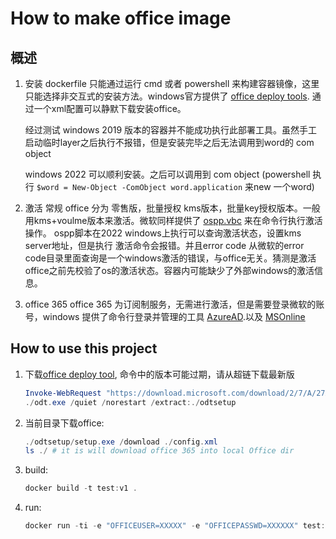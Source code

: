# How to make office image

## 概述

1. 安装
   dockerfile 只能通过运行 cmd 或者 powershell 来构建容器镜像，这里只能选择非交互式的安装方法。windows官方提供了 [office deploy tools](https://learn.microsoft.com/en-us/deployoffice/overview-office-deployment-tool). 通过一个xml配置可以静默下载安装office。

   经过测试 windows 2019 版本的容器并不能成功执行此部署工具。虽然手工启动临时layer之后执行不报错，但是安装完毕之后无法调用到word的 com object

   windows 2022 可以顺利安装。之后可以调用到 com object (powershell 执行 `$word = New-Object -ComObject word.application` 来new 一个word)

2. 激活
   常规 office 分为 零售版，批量授权 kms版本，批量key授权版本。一般用kms+voulme版本来激活。微软同样提供了 [ospp.vbc](https://learn.microsoft.com/en-us/deployoffice/vlactivation/tools-to-manage-volume-activation-of-office) 来在命令行执行激活操作。
   ospp脚本在2022 windows上执行可以查询激活状态，设置kms server地址，但是执行 激活命令会报错。并且error code 从微软的error code目录里面查询是一个windows激活的错误，与office无关。猜测是激活office之前先校验了os的激活状态。容器内可能缺少了外部windows的激活信息。

3. office 365
   office 365 为订阅制服务，无需进行激活，但是需要登录微软的账号，windows 提供了命令行登录并管理的工具 [AzureAD](https://learn.microsoft.com/en-us/microsoft-365/enterprise/connect-to-microsoft-365-powershell?view=o365-worldwide).以及 [MSOnline](https://learn.microsoft.com/en-us/powershell/module/msonline/?view=azureadps-1.0)

## How to use this project

1. 下载[office deploy tool](https://www.microsoft.com/en-us/download/details.aspx?id=49117), 命令中的版本可能过期，请从超链下载最新版

   ```powershell
   Invoke-WebRequest "https://download.microsoft.com/download/2/7/A/27AF1BE6-DD20-4CB4-B154-EBAB8A7D4A7E/officedeploymenttool_15629-20208.exe" -OutFile ./odt.exe
   ./odt.exe /quiet /norestart /extract:./odtsetup
   ```

2. 当前目录下载office:
  
    ```powershell
    ./odtsetup/setup.exe /download ./config.xml
    ls ./ # it is will download office 365 into local Office dir
    ```

3. build:

    ```powershell
    docker build -t test:v1 .
    ```

4. run:

    ```powershell
    docker run -ti -e "OFFICEUSER=XXXXX" -e "OFFICEPASSWD=XXXXXX" test:v1 powershell
    ```
